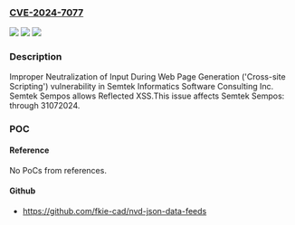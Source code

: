 ### [CVE-2024-7077](https://cve.mitre.org/cgi-bin/cvename.cgi?name=CVE-2024-7077)
![](https://img.shields.io/static/v1?label=Product&message=Semtek%20Sempos&color=blue)
![](https://img.shields.io/static/v1?label=Version&message=0%3C%3D%2031072024%20&color=brighgreen)
![](https://img.shields.io/static/v1?label=Vulnerability&message=CWE-79%20Improper%20Neutralization%20of%20Input%20During%20Web%20Page%20Generation%20('Cross-site%20Scripting')&color=brighgreen)

### Description

Improper Neutralization of Input During Web Page Generation ('Cross-site Scripting') vulnerability in Semtek Informatics Software Consulting Inc. Semtek Sempos allows Reflected XSS.This issue affects Semtek Sempos: through 31072024.

### POC

#### Reference
No PoCs from references.

#### Github
- https://github.com/fkie-cad/nvd-json-data-feeds

